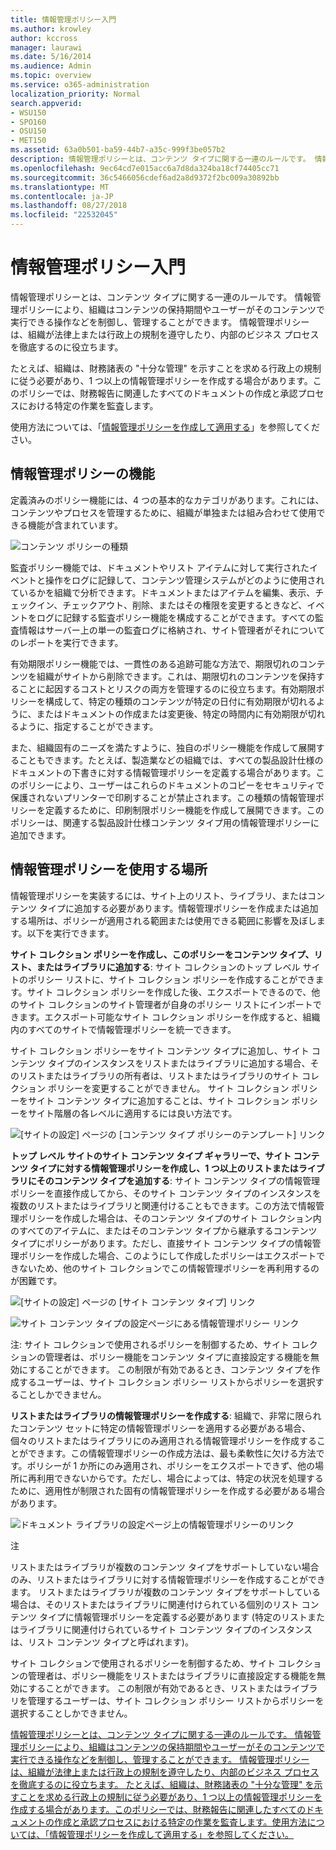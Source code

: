 ```yaml
---
title: 情報管理ポリシー入門
ms.author: krowley
author: kccross
manager: laurawi
ms.date: 5/16/2014
ms.audience: Admin
ms.topic: overview
ms.service: o365-administration
localization_priority: Normal
search.appverid:
- WSU150
- SPO160
- OSU150
- MET150
ms.assetid: 63a0b501-ba59-44b7-a35c-999f3be057b2
description: 情報管理ポリシーとは、コンテンツ タイプに関する一連のルールです。 情報管理ポリシーにより、組織はコンテンツの保持期間やユーザーがそのコンテンツで実行できる操作などを制御し、管理することができます。 情報管理ポリシーは、組織が法律上または行政上の規制を遵守したり、内部のビジネス プロセスを徹底するのに役立ちます。
ms.openlocfilehash: 9ec64cd7e015acc6a7d8da324ba18cf74405cc71
ms.sourcegitcommit: 36c5466056cdef6ad2a8d9372f2bc009a30892bb
ms.translationtype: MT
ms.contentlocale: ja-JP
ms.lasthandoff: 08/27/2018
ms.locfileid: "22532045"
---
```

# <a name="introduction-to-information-management-policies"></a>情報管理ポリシー入門

情報管理ポリシーとは、コンテンツ タイプに関する一連のルールです。 情報管理ポリシーにより、組織はコンテンツの保持期間やユーザーがそのコンテンツで実行できる操作などを制御し、管理することができます。 情報管理ポリシーは、組織が法律上または行政上の規制を遵守したり、内部のビジネス プロセスを徹底するのに役立ちます。 
  
たとえば、組織は、財務諸表の "十分な管理" を示すことを求める行政上の規制に従う必要があり、1 つ以上の情報管理ポリシーを作成する場合があります。このポリシーでは、財務報告に関連したすべてのドキュメントの作成と承認プロセスにおける特定の作業を監査します。
  
使用方法については、「[情報管理ポリシーを作成して適用する](create-info-mgmt-policies.md)」を参照してください。
  
## <a name="features-of-information-management-policies"></a>情報管理ポリシーの機能
<a name="__top"> </a>

定義済みのポリシー機能には、4 つの基本的なカテゴリがあります。これには、コンテンツやプロセスを管理するために、組織が単独または組み合わせて使用できる機能が含まれています。 
  
![コンテンツ ポリシーの種類](media/19fcb8a3-974b-40d3-a13f-b76088d122f8.png)
  
監査ポリシー機能では、ドキュメントやリスト アイテムに対して実行されたイベントと操作をログに記録して、コンテンツ管理システムがどのように使用されているかを組織で分析できます。ドキュメントまたはアイテムを編集、表示、チェックイン、チェックアウト、削除、またはその権限を変更するときなど、イベントをログに記録する監査ポリシー機能を構成することができます。すべての監査情報はサーバー上の単一の監査ログに格納され、サイト管理者がそれについてのレポートを実行できます。 
  
有効期限ポリシー機能では、一貫性のある追跡可能な方法で、期限切れのコンテンツを組織がサイトから削除できます。これは、期限切れのコンテンツを保持することに起因するコストとリスクの両方を管理するのに役立ちます。有効期限ポリシーを構成して、特定の種類のコンテンツが特定の日付に有効期限が切れるように、またはドキュメントの作成または変更後、特定の時間内に有効期限が切れるように、指定することができます。
  
また、組織固有のニーズを満たすように、独自のポリシー機能を作成して展開することもできます。たとえば、製造業などの組織では、すべての製品設計仕様のドキュメントの下書きに対する情報管理ポリシーを定義する場合があります。このポリシーにより、ユーザーはこれらのドキュメントのコピーをセキュリティで保護されないプリンターで印刷することが禁止されます。この種類の情報管理ポリシーを定義するために、印刷制限ポリシー機能を作成して展開できます。このポリシーは、関連する製品設計仕様コンテンツ タイプ用の情報管理ポリシーに追加できます。
  
## <a name="locations-to-use-an-information-management-policy"></a>情報管理ポリシーを使用する場所
<a name="__toc340213528"> </a>

情報管理ポリシーを実装するには、サイト上のリスト、ライブラリ、またはコンテンツ タイプに追加する必要があります。情報管理ポリシーを作成または追加する場所は、ポリシーが適用される範囲または使用できる範囲に影響を及ぼします。以下を実行できます。
  
 **サイト コレクション ポリシーを作成し、このポリシーをコンテンツ タイプ、リスト、またはライブラリに追加する**: サイト コレクションのトップ レベル サイトのポリシー リストに、サイト コレクション ポリシーを作成することができます。サイト コレクション ポリシーを作成した後、エクスポートできるので、他のサイト コレクションのサイト管理者が自身のポリシー リストにインポートできます。エクスポート可能なサイト コレクション ポリシーを作成すると、組織内のすべてのサイトで情報管理ポリシーを統一できます。 
  
サイト コレクション ポリシーをサイト コンテンツ タイプに追加し、サイト コンテンツ タイプのインスタンスをリストまたはライブラリに追加する場合、そのリストまたはライブラリの所有者は、リストまたはライブラリのサイト コレクション ポリシーを変更することができません。 サイト コレクション ポリシーをサイト コンテンツ タイプに追加することは、サイト コレクション ポリシーをサイト階層の各レベルに適用するには良い方法です。
  
![[サイトの設定] ページの [コンテンツ タイプ ポリシーのテンプレート] リンク](media/26d3466a-23ec-443f-88f0-2aaff38e992b.png)
  
 **トップ レベル サイトのサイト コンテンツ タイプ ギャラリーで、サイト コンテンツ タイプに対する情報管理ポリシーを作成し、1 つ以上のリストまたはライブラリにそのコンテンツ タイプを追加する**: サイト コンテンツ タイプの情報管理ポリシーを直接作成してから、そのサイト コンテンツ タイプのインスタンスを複数のリストまたはライブラリと関連付けることもできます。この方法で情報管理ポリシーを作成した場合は、そのコンテンツ タイプのサイト コレクション内のすべてのアイテムに、またはそのコンテンツ タイプから継承するコンテンツ タイプにポリシーがあります。ただし、直接サイト コンテンツ タイプの情報管理ポリシーを作成した場合、このようにして作成したポリシーはエクスポートできないため、他のサイト コレクションでこの情報管理ポリシーを再利用するのが困難です。 
  
![[サイトの設定] ページの [サイト コンテンツ タイプ] リンク](media/6f6fa51f-15d7-4782-b06f-a7b36e874cd3.png)
  
![サイト コンテンツ タイプの設定ページにある情報管理ポリシー リンク](media/15d83a34-6c8f-4b6e-b6ee-e9b0a70cbb4b.png)
  
注: サイト コレクションで使用されるポリシーを制御するため、サイト コレクションの管理者は、ポリシー機能をコンテンツ タイプに直接設定する機能を無効にすることができます。 この制限が有効であるとき、コンテンツ タイプを作成するユーザーは、サイト コレクション ポリシー リストからポリシーを選択することしかできません。
  
 **リストまたはライブラリの情報管理ポリシーを作成する**: 組織で、非常に限られたコンテンツ セットに特定の情報管理ポリシーを適用する必要がある場合、個々のリストまたはライブラリにのみ適用される情報管理ポリシーを作成することができます。この情報管理ポリシーの作成方法は、最も柔軟性に欠ける方法です。ポリシーが 1 か所にのみ適用され、ポリシーをエクスポートできず、他の場所に再利用できないからです。ただし、場合によっては、特定の状況を処理するために、適用性が制限された固有の情報管理ポリシーを作成する必要がある場合があります。 
  
![ドキュメント ライブラリの設定ページ上の情報管理ポリシーのリンク](media/9fa6d366-6aab-49e1-a05c-898ac6f536e6.png)
  
注 
  
リストまたはライブラリが複数のコンテンツ タイプをサポートしていない場合のみ、リストまたはライブラリに対する情報管理ポリシーを作成することができます。 リストまたはライブラリが複数のコンテンツ タイプをサポートしている場合は、そのリストまたはライブラリに関連付けられている個別のリスト コンテンツ タイプに情報管理ポリシーを定義する必要があります (特定のリストまたはライブラリに関連付けられているサイト コンテンツ タイプのインスタンスは、リスト コンテンツ タイプと呼ばれます)。
  
サイト コレクションで使用されるポリシーを制御するため、サイト コレクションの管理者は、ポリシー機能をリストまたはライブラリに直接設定する機能を無効にすることができます。 この制限が有効であるとき、リストまたはライブラリを管理するユーザーは、サイト コレクション ポリシー リストからポリシーを選択することしかできません。
  
[情報管理ポリシーとは、コンテンツ タイプに関する一連のルールです。 情報管理ポリシーにより、組織はコンテンツの保持期間やユーザーがそのコンテンツで実行できる操作などを制御し、管理することができます。 情報管理ポリシーは、組織が法律上または行政上の規制を遵守したり、内部のビジネス プロセスを徹底するのに役立ちます。 たとえば、組織は、財務諸表の "十分な管理" を示すことを求める行政上の規制に従う必要があり、1 つ以上の情報管理ポリシーを作成する場合があります。このポリシーでは、財務報告に関連したすべてのドキュメントの作成と承認プロセスにおける特定の作業を監査します。使用方法については、「情報管理ポリシーを作成して適用する」を参照してください。](intro-to-info-mgmt-policies.md#__top)
  

